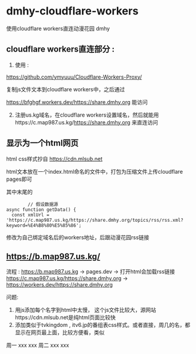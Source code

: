 # dmhy-cloudflare-workers
使用cloudflare workers直连动漫花园 dmhy

## cloudflare workers直连部分 :
1. 使用 :

https://github.com/ymyuuu/Cloudflare-Workers-Proxy/

复制js文件文本到cloudflare workers中，之后通过

https://bfghgf.workers.dev/https://share.dmhy.org 能访问

2. 注册us.kg域名，在cloudflare workers设置域名，然后就能用https://c.map987.us.kg/https://share.dmhy.org  来直连访问

## 显示为一个html网页 
html css样式抄自 https://cdn.mlsub.net

html文本放在一个index.html命名的文件中，打包为压缩文件上传cloudflare pages即可

其中末尾的

```<script> 
        // 假设数据源 
async function getData() { 
  const xmlUrl = 'https://c.map987.us.kg/https://share.dmhy.org/topics/rss/rss.xml?keyword=%E4%B8%80%E5%85%86';

```
修改为自己绑定域名后的workers地址，后跟动漫花园rss链接

## https://b.map987.us.kg/
流程 :
https://b.map987.us.kg → pages.dev → 打开html会加载rss链接 https://c.map987.us.kg/https://share.dmhy.org → https://workers.dev/https://share.dmhy.org

问题:
1. 用js添加每个名字到html中太慢， <script src="https://cdn.jsdelivr.net/npm/handlebars@latest/dist/handlebars.js"></script> 这个js文件比较大，源网站https://cdn.mlsub.net是纯html页面比较快
2. 添加类似于tvkingdom , itv6.jp的番组表css样式。或者直接，周几的名，都显示在网页最上面，比较方便看，类似

周一 xxx xxx
周二 xxx xxx

